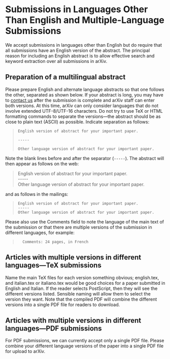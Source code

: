 # Submissions in Languages Other Than English and Multiple-Language Submissions

We accept submissions in languages other than English but do require
that all submissions have an English version of the abstract. The
principal reason for including an English abstract is to allow effective
search and keyword extraction over all submissions in arXiv.

## Preparation of a multilingual abstract

Please prepare English and alternate language abstracts so that one
follows the other, separated as shown below. If your abstract is long,
you may have to [contact us](/help/contact) after the submission is complete
and arXiv staff can enter both versions. At this time, arXiv can only consider languages that do not involve extended UTF-8/UTF-16 characters. Do not try to use TeX or HTML formatting commands to separate the versions—the abstract should be as close to plain text (ASCII) as possible. Indicate separation as follows:

> 
> 
>     English version of abstract for your important paper.
>     
>     -----
>     
>     Other language version of abstract for your important paper.

Note the blank lines before and after the separator (`-----`). The
abstract will then appear as follows on the web:

> English version of abstract for your important paper.  
> \-----  
> Other language version of abstract for your important paper.

and as follows in the mailings:

> 
> 
>     English version of abstract for your important paper.
>     -----
>     Other language version of abstract for your important paper.

Please also use the Comments field to note the language of the main text
of the submission or that there are multiple versions of the submission
in different languages, for
example:

> 
> 
> ``` 
>   Comments: 24 pages, in French
> ```

## Articles with multiple versions in different languages—TeX submissions

Name the main TeX files for each version something obvious; english.tex,
and italian.tex or italiano.tex would be good choices for a paper
submitted in English and Italian. If the reader selects PostScript, then
they will see the different versions listed. Sensible naming will allow
them to select the version they want. Note that the compiled PDF will
combine the different versions into a single PDF file for readers to
download.

## Articles with multiple versions in different languages—PDF submissions

For PDF submissions, we can currently accept only a single PDF file.
Please combine your different language versions of the paper into a
single PDF file for upload to arXiv.

